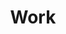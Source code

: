 ---
title: Work
layout: partial
gap: true
gapBackground: '/images/new_gap_bg1.jpg'
menuItem: true
menuOrder: 2
---